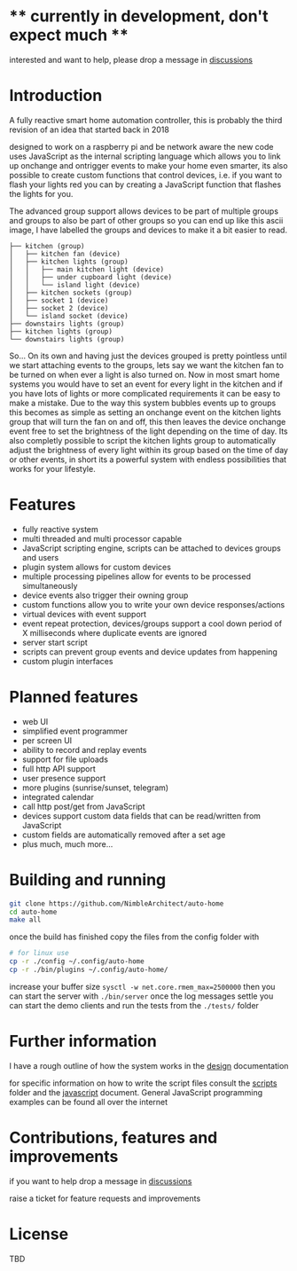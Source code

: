 # ** currently in development, don't expect much **
interested and want to help, please drop a message in [discussions](https://github.com/NimbleArchitect/auto-home/discussions)

# Introduction
A fully reactive smart home automation controller, this is probably the third revision of an idea that started back in 2018

designed to work on a raspberry pi and be network aware the new code uses JavaScript as the internal scripting language which allows you to link up onchange and ontrigger events to make your home even smarter, its also possible to create custom functions that control devices, i.e. if you want to flash your lights red you can by creating a JavaScript function that flashes the lights for you. 

The advanced group support allows devices to be part of multiple groups and groups to also be part of other groups so you can end up like this ascii image, I have labelled the groups and devices to make it a bit easier to read.

```
├── kitchen (group)
│   ├── kitchen fan (device)
│   ├── kitchen lights (group)
│   │   ├── main kitchen light (device)
│   │   ├── under cupboard light (device)
│   │   └── island light (device)
│   ├── kitchen sockets (group)
│   ├── socket 1 (device)
│   ├── socket 2 (device)
│   └── island socket (device)
├── downstairs lights (group)
├── kitchen lights (group)
└── downstairs lights (group)
```

So... On its own and having just the devices grouped is pretty pointless until we start attaching events to the groups, lets say we want the kitchen fan to be turned on when ever a light is also turned on. Now in most smart home systems you would have to set an event for every light in the kitchen and if you have lots of lights or more complicated requirements it can be easy to make a mistake. Due to the way this system bubbles events up to groups this becomes as simple as setting an onchange event on the kitchen lights group that will turn the fan on and off, this then leaves the device onchange event free to set the brightness of the light depending on the time of day.
Its also completly possible to script the kitchen lights group to automatically adjust the brightness of every light within its group based on the time of day or other events, in short its a powerful system with endless possibilities that works for your lifestyle.

# Features
* fully reactive system
* multi threaded and multi processor capable
* JavaScript scripting engine, scripts can be attached to devices groups and users
* plugin system allows for custom devices
* multiple processing pipelines allow for events to be processed simultaneously
* device events also trigger their owning group
* custom functions allow you to write your own device responses/actions
* virtual devices with event support
* event repeat protection, devices/groups support a cool down period of X milliseconds where duplicate events are ignored
* server start script
* scripts can prevent group events and device updates from happening
* custom plugin interfaces

# Planned features
* web UI
* simplified event programmer
* per screen UI
* ability to record and replay events
* support for file uploads
* full http API support
* user presence support
* more plugins (sunrise/sunset, telegram)
* integrated calendar
* call http post/get from JavaScript
* devices support custom data fields that can be read/written from JavaScript
* custom fields are automatically removed after a set age
* plus much, much more...

# Building and running

```sh
git clone https://github.com/NimbleArchitect/auto-home
cd auto-home
make all
```
once the build has finished copy the files from the config folder with

```sh
# for linux use
cp -r ./config ~/.config/auto-home
cp -r ./bin/plugins ~/.config/auto-home/
```

increase your buffer size ```sysctl -w net.core.rmem_max=2500000``` then
you can start the server with ```./bin/server``` once the log messages settle you can start the demo clients and run the tests from the ```./tests/``` folder

# Further information
I have a rough outline of how the system works in the [design](./docs/design.md) documentation

for specific information on how to write the script files consult the [scripts](./scripts/) folder and the [javascript](./docs/javascript.md) document. 
General JavaScript programming examples can be found all over the internet

# Contributions, features and improvements
if you want to help drop a message in [discussions](https://github.com/NimbleArchitect/auto-home/discussions)

raise a ticket for feature requests and improvements

# License
TBD

